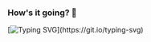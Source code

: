 ### How's it going? 👋
[![Typing SVG](https://readme-typing-svg.herokuapp.com?color=%23F7931D&lines=I+am+a+programmer.;I+am+a+high+school+student.;I+am+learning.)](https://git.io/typing-svg)
<!DOCTYPE html>
<html>
  <head>
    <style>
    .slide-in-blurred-bottom {
	-webkit-animation: slide-in-blurred-bottom 0.6s cubic-bezier(0.230, 1.000, 0.320, 1.000) both;
	        animation: slide-in-blurred-bottom 0.6s cubic-bezier(0.230, 1.000, 0.320, 1.000) both;
}

/* ----------------------------------------------
 * Generated by Animista on 2022-1-28 21:11:5
 * Licensed under FreeBSD License.
 * See http://animista.net/license for more info. 
 * w: http://animista.net, t: @cssanimista
 * ---------------------------------------------- */

/**
 * ----------------------------------------
 * animation slide-in-blurred-bottom
 * ----------------------------------------
 */
@-webkit-keyframes slide-in-blurred-bottom {
  0% {
    -webkit-transform: translateY(1000px) scaleY(2.5) scaleX(0.2);
            transform: translateY(1000px) scaleY(2.5) scaleX(0.2);
    -webkit-transform-origin: 50% 100%;
            transform-origin: 50% 100%;
    -webkit-filter: blur(40px);
            filter: blur(40px);
    opacity: 0;
  }
  100% {
    -webkit-transform: translateY(0) scaleY(1) scaleX(1);
            transform: translateY(0) scaleY(1) scaleX(1);
    -webkit-transform-origin: 50% 50%;
            transform-origin: 50% 50%;
    -webkit-filter: blur(0);
            filter: blur(0);
    opacity: 1;
  }
}
@keyframes slide-in-blurred-bottom {
  0% {
    -webkit-transform: translateY(1000px) scaleY(2.5) scaleX(0.2);
            transform: translateY(1000px) scaleY(2.5) scaleX(0.2);
    -webkit-transform-origin: 50% 100%;
            transform-origin: 50% 100%;
    -webkit-filter: blur(40px);
            filter: blur(40px);
    opacity: 0;
  }
  100% {
    -webkit-transform: translateY(0) scaleY(1) scaleX(1);
            transform: translateY(0) scaleY(1) scaleX(1);
    -webkit-transform-origin: 50% 50%;
            transform-origin: 50% 50%;
    -webkit-filter: blur(0);
            filter: blur(0);
    opacity: 1;
  }
}


.roll-in-blurred-top {
	-webkit-animation: roll-in-blurred-top 1s cubic-bezier(0.230, 1.000, 0.320, 1.000) both;
	        animation: roll-in-blurred-top 1s cubic-bezier(0.230, 1.000, 0.320, 1.000) both;
}
/* ----------------------------------------------
 * Generated by Animista on 2022-1-28 21:12:1
 * Licensed under FreeBSD License.
 * See http://animista.net/license for more info. 
 * w: http://animista.net, t: @cssanimista
 * ---------------------------------------------- */

/**
 * ----------------------------------------
 * animation roll-in-blurred-top
 * ----------------------------------------
 */
@-webkit-keyframes roll-in-blurred-top {
  0% {
    -webkit-transform: translateY(-800px) rotate(-720deg);
            transform: translateY(-800px) rotate(-720deg);
    -webkit-filter: blur(50px);
            filter: blur(50px);
    opacity: 0;
  }
  100% {
    -webkit-transform: translateY(0) rotate(0deg);
            transform: translateY(0) rotate(0deg);
    -webkit-filter: blur(0);
            filter: blur(0);
    opacity: 1;
  }
}
@keyframes roll-in-blurred-top {
  0% {
    -webkit-transform: translateY(-800px) rotate(-720deg);
            transform: translateY(-800px) rotate(-720deg);
    -webkit-filter: blur(50px);
            filter: blur(50px);
    opacity: 0;
  }
  100% {
    -webkit-transform: translateY(0) rotate(0deg);
            transform: translateY(0) rotate(0deg);
    -webkit-filter: blur(0);
            filter: blur(0);
    opacity: 1;
  }
}
    
    </style>
  </head>
  <body>
    <div class='root'>
   <h1 class='roll-in-blurred-top' >Place<u style='text-decoration-color:#649d66'>holder</u></h1>
   <p class='slide-in-blurred-bottom'>Click this to learn some more!💻</p>
  </div>
</html>
